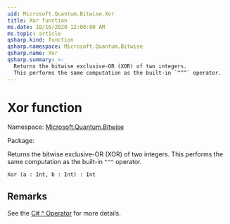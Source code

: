 ```yaml
---
uid: Microsoft.Quantum.Bitwise.Xor
title: Xor function
ms.date: 10/16/2020 12:00:00 AM
ms.topic: article
qsharp.kind: function
qsharp.namespace: Microsoft.Quantum.Bitwise
qsharp.name: Xor
qsharp.summary: >-
  Returns the bitwise exclusive-OR (XOR) of two integers.
  This performs the same computation as the built-in `^^^` operator.
---
```


# Xor function

Namespace: [Microsoft.Quantum.Bitwise](xref:Microsoft.Quantum.Bitwise)

Package: [](https://nuget.org/packages/)


Returns the bitwise exclusive-OR (XOR) of two integers.This performs the same computation as the built-in `^^^` operator.

```Q#
Xor (a : Int, b : Int) : Int
```


## Remarks

See the [C# ^ Operator](https://docs.microsoft.com/dotnet/csharp/language-reference/operators/xor-operator) for more details.